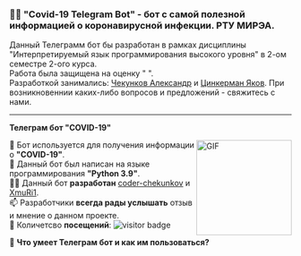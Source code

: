 ### 👨‍🎓 "Covid-19 Telegram Bot" - бот с самой полезной информацией о коронавирусной инфекции. РТУ МИРЭА.

Данный Телеграмм бот бы разработан в рамках дисциплины "Интерпретируемый язык программирования высокого уровня" в 2-ом семестре 2-ого курса. </br>
Работа была защищена на оценку " ". </br>
Разработкой занимались: [Чекунков Александр](https://vk.com/coder_chekunkov) и [Цинкерман Яков](https://vk.com/xmuri1). При возникновеннии каких-либо вопросов и предложений - свяжитесь с нами.

---
 
 **Телеграм бот "COVID-19"**    <br/>

 <img align="right" alt="GIF" src="https://github.com/coder-chekunkov/covid19-telegram-bot/blob/main/documents/image_004.jpg" width="170" />
 
🦠 Бот используется для получения информации о **"COVID-19"**. <br/>
🐍 Данный бот был написан на языке программирования **"Python 3.9"**. <br/>
🧑‍💻 Данный бот **разработан** [coder-chekunkov](https://github.com/coder-chekunkov) и [XmuRi1](https://github.com/XmuRi1). <br/>
📫 Разработчики **всегда рады услышать** отзыв и мнение о данном проекте. <br/>
👀 Количетсво **посещений**: ![visitor badge](https://visitor-badge.glitch.me/badge?page_id=coder-chekunkov.covid19-telegram-bot)

🤖 **Что умеет Телеграм бот и как им пользоваться?**

